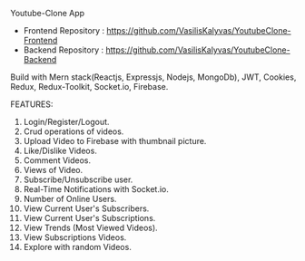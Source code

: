 Youtube-Clone App

* Frontend Repository : https://github.com/VasilisKalyvas/YoutubeClone-Frontend
* Backend Repository : https://github.com/VasilisKalyvas/YoutubeClone-Backend

Build with Mern stack(Reactjs, Expressjs, Nodejs, MongoDb), JWT, Cookies, Redux, Redux-Toolkit, Socket.io, Firebase.

FEATURES:

1. Login/Register/Logout.
2. Crud operations of videos.
3. Upload Video to Firebase with thumbnail picture.
4. Like/Dislike Videos.
5. Comment Videos.
6. Views of Video.
7. Subscribe/Unsubscribe user.
8. Real-Time Notifications with Socket.io.
9. Number of Online Users.
10. View Current User's Subscribers.
11. View Current User's Subscriptions.
12. View Trends (Most Viewed Videos).
13. View Subscriptions Videos.
14. Explore with random Videos.


